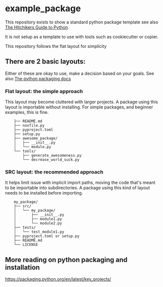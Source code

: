 # example_package
This repository exists to show a standard python package template
see also [The Hitchikers Guide to Python](https://docs.python-guide.org/writing/structure/).

It is not setup as a template to use with tools such as cookiecutter or copier.

This repository follows the flat layout for simplicity

## There are 2 basic layouts:

Either of these are okay to use, make a decision based on your goals.
See also [The python packaging docs](https://packaging.python.org/en/latest/discussions/src-layout-vs-flat-layout/)

### Flat layout: the simple approach
This layout may become cluttered with larger projects. A package using 
this layout is importable without installing. For simple packages, and beginner examples, this is fine.

        ├── README.md
        ├── noxfile.py
        ├── pyproject.toml
        ├── setup.py
        ├── awesome_package/
        │   ├── __init__.py
        │   └── module.py
        └── tools/
            ├── generate_awesomeness.py
            └── decrease_world_suck.py        

### SRC layout: the recommended approach
It helps limit issue with implicit import paths, moving the code that's meant to be importable into subdirectories. A package using this kind of layout needs to be installed before importing.

        my_package/
        ├── src/
        │   └── my_package/
        │       ├── __init__.py
        │       ├── module1.py
        │       └── module2.py
        ├── tests/
        │   └── test_module1.py
        ├── pyproject.toml or setup.py
        ├── README.md
        └── LICENSE


## More reading on python packaging and installation

https://packaging.python.org/en/latest/key_projects/



